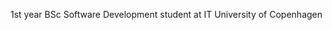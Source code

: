 <!---
nschiang/nschiang is a ✨ special ✨ repository because its `README.md` (this file) appears on your GitHub profile.
You can click the Preview link to take a look at your changes.
--->
1st year BSc Software Development student at IT University of Copenhagen
